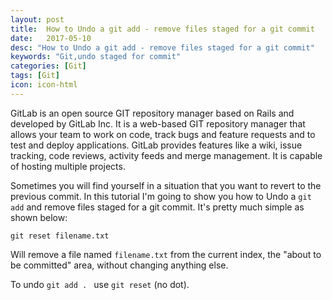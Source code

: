 ```yaml
---
layout: post
title:  How to Undo a git add - remove files staged for a git commit
date:   2017-05-10
desc: "How to Undo a git add - remove files staged for a git commit"
keywords: "Git,undo staged for commit"
categories: [Git]
tags: [Git]
icon: icon-html
---
```



GitLab is an open source GIT repository manager based on Rails and developed by GitLab Inc. It is a web-based GIT repository manager that allows your team to work on code, track bugs and feature requests and to test and deploy applications. GitLab provides features like a wiki, issue tracking, code reviews, activity feeds and merge management. It is capable of hosting multiple projects.

Sometimes you will find yourself in a situation that you want to revert to the previous commit. In this tutorial I'm going to show you how to Undo a `git add` and remove files staged for a git commit. It's pretty much simple as shown below:

`git reset filename.txt`

Will remove a file named `filename.txt` from the current index, the "about to be committed" area, without changing anything else.

To undo `git add . ` use `git reset`  (no dot).
